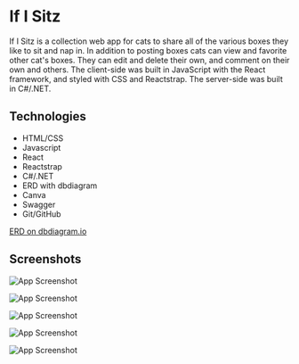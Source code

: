 # If I Sitz

If I Sitz is a collection web app for cats to share all of the various boxes they like to sit and nap in. In addition to posting boxes cats can view and favorite other cat's boxes. They can edit and delete their own, and comment on their own and others. The client-side was built in JavaScript with the React framework, and styled with CSS and Reactstrap. The server-side was built in C#/.NET.

## Technologies
- HTML/CSS
- Javascript
- React
- Reactstrap
- C#/.NET
- ERD with dbdiagram
- Canva
- Swagger
- Git/GitHub

[ERD on dbdiagram.io](https://dbdiagram.io/d/62cf3a4ecc1bc14cc5b3040a)

## Screenshots

![App Screenshot](/public/images/readme1.png)

![App Screenshot](/public/images/readme2.png)

![App Screenshot](/public/images/readme3.png)

![App Screenshot](/public/images/readme4.png)

![App Screenshot](/public/images/readm5.png)